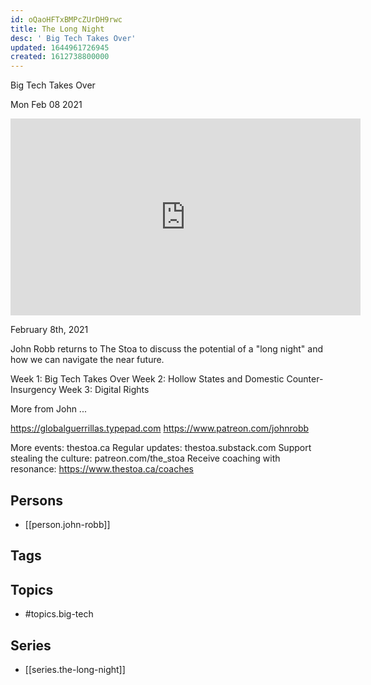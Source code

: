 ```yaml
---
id: oQaoHFTxBMPcZUrDH9rwc
title: The Long Night
desc: ' Big Tech Takes Over'
updated: 1644961726945
created: 1612738800000
---
```



 Big Tech Takes Over

Mon Feb 08 2021

<iframe width="560" height="315" src="https://www.youtube.com/embed/lN2FKnRB1Xo" title="The Long Night: Big Tech Takes Over w/ John Robb" frameborder="0" allow="accelerometer; autoplay; clipboard-write; encrypted-media; gyroscope; picture-in-picture" allowfullscreen ></iframe>

February 8th, 2021

John Robb returns to The Stoa to discuss the potential of a "long night" and how we can navigate the near future. 

Week 1: Big Tech Takes Over
Week 2: Hollow States and Domestic Counter-Insurgency
Week 3: Digital Rights

More from John ...

https://globalguerrillas.typepad.com
https://www.patreon.com/johnrobb

More events: thestoa.ca
Regular updates: thestoa.substack.com
Support stealing the culture: patreon.com/the_stoa
Receive coaching with resonance: https://www.thestoa.ca/coaches

## Persons

- [[person.john-robb]]

## Tags



## Topics

- #topics.big-tech

## Series

- [[series.the-long-night]]

